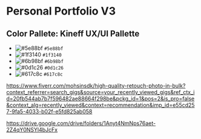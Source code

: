 # Personal Portfolio V3

## Color Pallete: Kineff UX/UI Pallette

- ![#5e88bf](https://placehold.co/15x15/5e88bf/5e88bf.png) `#5e88bf`
- ![#1f3140](https://placehold.co/15x15/1f3140/1f3140.png) `#1f3140`
- ![#6b98bf](https://placehold.co/15x15/6b98bf/6b98bf.png) `#6b98bf`
- ![#0d1c26](https://placehold.co/15x15/0d1c26/0d1c26.png) `#0d1c26`
- ![#617c8c](https://placehold.co/15x15/617c8c/617c8c.png) `#617c8c`

https://www.fiverr.com/mohsinsdk/high-quality-retouch-photo-in-bulk?context_referrer=search_gigs&source=your_recently_viewed_gigs&ref_ctx_id=20fb544ab7b7f596482ae88664f298be&pckg_id=1&pos=2&is_pro=false&context_alg=recently_viewed&context=recommendation&imp_id=e55cd257-9fa5-4033-b02f-e5fd825ab058

https://drive.google.com/drive/folders/1Anyt4NmNps76aet-2Z4qY0NSYl4bJcFx
